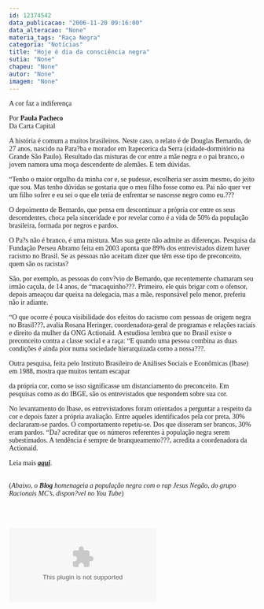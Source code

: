 ```yaml
---
id: 12374542
data_publicacao: "2006-11-20 09:16:00"
data_alteracao: "None"
materia_tags: "Raça Negra"
categoria: "Notícias"
title: "Hoje é dia da consciência negra"
sutia: "None"
chapeu: "None"
autor: "None"
imagem: "None"
---
```

<p><P><FONT face=Verdana>A cor faz a indiferença</FONT></P></p>
<p><P><FONT face=Verdana>Por <STRONG>Paula Pacheco</STRONG><BR>Da Carta Capital</FONT></P></p>
<p><P><FONT face=Verdana>A história é comum a muitos brasileiros. Neste caso, o relato é de Douglas Bernardo, de 27 anos, nascido na Para?ba e morador em Itapecerica da Serra (cidade-dormitório na Grande São Paulo). Resultado das misturas de cor entre a mãe negra e o pai branco, o jovem namora uma moça descendente de alemães. E tem dúvidas. </FONT></P></p>
<p><P><FONT face=Verdana>“Tenho o maior orgulho da minha cor e, se pudesse, escolheria ser assim mesmo, do jeito que sou. Mas tenho dúvidas se gostaria que o meu filho fosse como eu. Pai não quer ver um filho sofrer e eu sei o que ele teria de enfrentar se nascesse negro como eu.??? </FONT></P></p>
<p><P><FONT face=Verdana>O depoimento de Bernardo, que pensa em descontinuar a própria cor entre os seus descendentes, choca pela sinceridade e por revelar como é a vida de 50% da população brasileira, formada por negros e pardos. </FONT></P></p>
<p><P><FONT face=Verdana>O Pa?s não é branco, é uma mistura. Mas sua gente não admite as diferenças. Pesquisa da Fundação Perseu Abramo feita em 2003 aponta que 89% dos entrevistados dizem haver racismo no Brasil. Se as pessoas não aceitam dizer que têm esse tipo de preconceito, quem são os racistas? </FONT></P></p>
<p><P><FONT face=Verdana>São, por exemplo, as pessoas do conv?vio de Bernardo, que recentemente chamaram seu irmão caçula, de 14 anos, de “macaquinho???. Primeiro, ele quis brigar com o ofensor, depois ameaçou dar queixa na delegacia, mas a mãe, responsável pelo menor, preferiu não ir adiante. </FONT></P></p>
<p><P><FONT face=Verdana>“O que ocorre é pouca visibilidade dos efeitos do racismo com pessoas de origem negra no Brasil???, avalia Rosana Heringer, coordenadora-geral de programas e relações raciais e direito da mulher da ONG Actionaid. A estudiosa lembra que no Brasil existe o preconceito contra a classe social e a raça: “E quando uma pessoa combina as duas condições é ainda pior numa sociedade hierarquizada como a nossa???. </FONT></P></p>
<p><P><FONT face=Verdana>Outra pesquisa, feita pelo Instituto Brasileiro de Análises Sociais e Econômicas (Ibase) em 1988, mostra que muitos tentam escapar</p>
<p> da própria cor, como se isso significasse um distanciamento do preconceito. Em pesquisas como as do IBGE, são os entrevistados que respondem sobre sua cor. </FONT></P></p>
<p><P><FONT face=Verdana>No levantamento do Ibase, os entrevistadores foram orientados a perguntar a respeito da cor e depois fazer a própria avaliação. Entre aqueles identificados pela cor preta, 30% declararam-se pardos. O comportamento repetiu-se. Dos que disseram ser brancos, 30% eram pardos. “Da? acreditar que os números referentes à população negra serem subestimados. A tendência é sempre de branqueamento???, acredita a coordenadora da Actionaid. </FONT></P></p>
<p><P><FONT face=Verdana>Leia mais <STRONG><EM><A href=\"https://www.cartacapital.com.br/index.php?funcao=exibirMateria&amp;id_materia=5533\" target=_blank>aqui</A></EM></STRONG>.</FONT></P></p>
<p><P><FONT face=Verdana><BR></FONT><FONT face=Verdana>(<EM>Abaixo, o <STRONG>Blog</STRONG> homenageia a população negra com&nbsp;o rap Jesus Negão, do grupo Racionais MC’s, dispon?vel no You Tube</EM>)</FONT></P><BR><BR></p>
<p><OBJECT height=350 width=425><PARAM NAME=\"movie\" VALUE=\"https://www.youtube.com/v/dwmKMS4IBHo\"><PARAM NAME=\"wmode\" VALUE=\"transparent\"></p>
<p><embed src=\"https://www.youtube.com/v/dwmKMS4IBHo\" type=\"application/x-shockwave-flash\" wmode=\"transparent\" width=\"425\" height=\"350\"></embed></OBJECT> </p>

